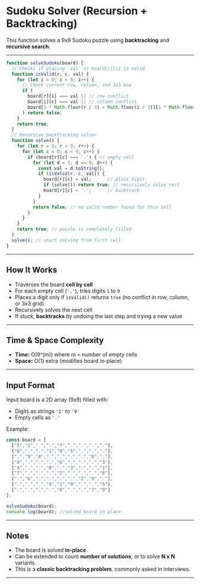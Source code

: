 #  Sudoku Solver (Recursion + Backtracking)

This function solves a 9x9 Sudoku puzzle using **backtracking** and **recursive search**.

---

```js
function solveSudoku(board) {
  // Checks if placing `val` at board[r][c] is valid
  function isValid(r, c, val) {
    for (let i = 0; i < 9; i++) {
      // Check current row, column, and 3x3 box
      if (
        board[r][i] === val || // row conflict
        board[i][c] === val || // column conflict
        board[3 * Math.floor(r / 3) + Math.floor(i / 3)][3 * Math.floor(c / 3) + i % 3] === val // box conflict
      ) return false;
    }
    return true;
  }
  // Recursive backtracking solver
  function solve() {
    for (let r = 0; r < 9; r++) {
      for (let c = 0; c < 9; c++) {
        if (board[r][c] === '.') { // empty cell
          for (let d = 1; d <= 9; d++) {
            const val = d.toString();
            if (isValid(r, c, val)) {
              board[r][c] = val;      // place digit
              if (solve()) return true; // recursively solve rest
              board[r][c] = '.';      // backtrack
            }
          }
          return false; // no valid number found for this cell
        }
      }
    }
    return true; // puzzle is completely filled
  }
  solve(); // start solving from first cell
}
```

---

##  How It Works

- Traverses the board **cell by cell**
- For each empty cell (`'.'`), tries digits `1` to `9`
- Places a digit only if `isValid()` returns `true` (no conflict in row, column, or 3x3 grid)
- Recursively solves the next cell
- If stuck, **backtracks** by undoing the last step and trying a new value

---

##  Time & Space Complexity

- **Time:** O(9^(m)) where m = number of empty cells
- **Space:** O(1) extra (modifies board in-place)

---

##  Input Format

Input board is a 2D array (9x9) filled with:
- Digits as strings `'1'` to `'9'`
- Empty cells as `'.'`

Example:

```js
const board = [
  ["5","3",".",".","7",".",".",".","."],
  ["6",".",".","1","9","5",".",".","."],
  [".","9","8",".",".",".",".","6","."],
  ["8",".",".",".","6",".",".",".","3"],
  ["4",".",".","8",".","3",".",".","1"],
  ["7",".",".",".","2",".",".",".","6"],
  [".","6",".",".",".",".","2","8","."],
  [".",".",".","4","1","9",".",".","5"],
  [".",".",".",".","8",".",".","7","9"]
];

solveSudoku(board);
console.log(board); //solved board in place
```

---

##  Notes

- The board is solved **in-place**.
- Can be extended to count **number of solutions**, or to solve **N x N** variants.
- This is a **classic backtracking problem**, commonly asked in interviews.

---